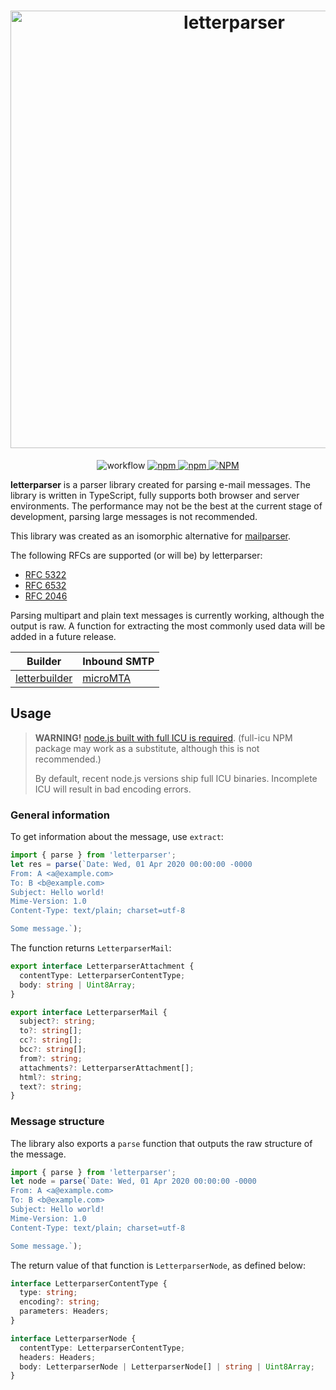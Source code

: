 <h1 align="center">
  <img src="https://raw.githubusercontent.com/mat-sz/letterparser/master/logo.png" alt="letterparser" width="700">
</h1>

<p align="center">
<img alt="workflow" src="https://img.shields.io/github/workflow/status/mat-sz/letterparser/Node.js%20CI%20(yarn)">
<a href="https://npmjs.com/package/letterparser">
<img alt="npm" src="https://img.shields.io/npm/v/letterparser">
<img alt="npm" src="https://img.shields.io/npm/dw/letterparser">
<img alt="NPM" src="https://img.shields.io/npm/l/letterparser">
</a>
</p>

**letterparser** is a parser library created for parsing e-mail messages. The library is written in TypeScript, fully supports both browser and server environments. The performance may not be the best at the current stage of development, parsing large messages is not recommended.

This library was created as an isomorphic alternative for [mailparser](https://github.com/nodemailer/mailparser).

The following RFCs are supported (or will be) by letterparser:

- [RFC 5322](https://tools.ietf.org/html/rfc5322.html)
- [RFC 6532](https://tools.ietf.org/html/rfc6532.html)
- [RFC 2046](https://tools.ietf.org/html/rfc2046.html)

Parsing multipart and plain text messages is currently working, although the output is raw. A function for extracting the most commonly used data will be added in a future release.

| Builder                                                  | Inbound SMTP                                   |
| -------------------------------------------------------- | ---------------------------------------------- |
| [letterbuilder](https://github.com/mat-sz/letterbuilder) | [microMTA](https://github.com/mat-sz/microMTA) |

## Usage

> **WARNING!** [node.js built with full ICU is required](https://nodejs.org/api/intl.html). (full-icu NPM package may work as a substitute, although this is not recommended.)
>
> By default, recent node.js versions ship full ICU binaries. Incomplete ICU will result in bad encoding errors.

### General information

To get information about the message, use `extract`:

```js
import { parse } from 'letterparser';
let res = parse(`Date: Wed, 01 Apr 2020 00:00:00 -0000
From: A <a@example.com>
To: B <b@example.com>
Subject: Hello world!
Mime-Version: 1.0
Content-Type: text/plain; charset=utf-8

Some message.`);
```

The function returns `LetterparserMail`:

```ts
export interface LetterparserAttachment {
  contentType: LetterparserContentType;
  body: string | Uint8Array;
}

export interface LetterparserMail {
  subject?: string;
  to?: string[];
  cc?: string[];
  bcc?: string[];
  from?: string;
  attachments?: LetterparserAttachment[];
  html?: string;
  text?: string;
}
```

### Message structure

The library also exports a `parse` function that outputs the raw structure of the message.

```js
import { parse } from 'letterparser';
let node = parse(`Date: Wed, 01 Apr 2020 00:00:00 -0000
From: A <a@example.com>
To: B <b@example.com>
Subject: Hello world!
Mime-Version: 1.0
Content-Type: text/plain; charset=utf-8

Some message.`);
```

The return value of that function is `LetterparserNode`, as defined below:

```ts
interface LetterparserContentType {
  type: string;
  encoding?: string;
  parameters: Headers;
}

interface LetterparserNode {
  contentType: LetterparserContentType;
  headers: Headers;
  body: LetterparserNode | LetterparserNode[] | string | Uint8Array;
}
```

